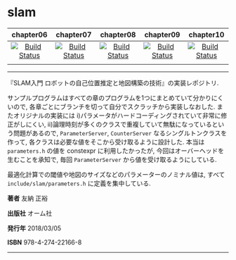 # slam

| chapter06                                                                                                 | chapter07                                                                                                 | chapter08                                                                                                 | chapter09                                                                                                 | chapter10                                                                                                 |
|:---------------------------------------------------------------------------------------------------------:|:---------------------------------------------------------------------------------------------------------:|:---------------------------------------------------------------------------------------------------------:|:---------------------------------------------------------------------------------------------------------:|:---------------------------------------------------------------------------------------------------------:|
| [![Build Status](https://travis-ci.org/soblin/slam.svg?branch=chapter06)](https://travis-ci.org/soblin/slam) | [![Build Status](https://travis-ci.org/soblin/slam.svg?branch=chapter07)](https://travis-ci.org/soblin/slam) | [![Build Status](https://travis-ci.org/soblin/slam.svg?branch=master)](https://travis-ci.org/soblin/slam) | [![Build Status](https://travis-ci.org/soblin/slam.svg?branch=chapter08)](https://travis-ci.org/soblin/slam) | [![Build Status](https://travis-ci.org/soblin/slam.svg?branch=master)](https://travis-ci.org/soblin/slam) |
|                                                                                                           |                                                                                                           |                                                                                                           |                                                                                                           |                                                                                                           |

---

『SLAM入門 ロボットの自己位置推定と地図構築の技術』の実装レポジトリ.

サンプルプログラムはすべての章のプログラムを1つにまとめていて分かりにくいので, 各章ごとにブランチを切って自分でスクラッチから実装しなおした. またオリジナルの実装には i)パラメータがハードコーディングされていて非常に修正がしにくい, ii)論理時刻が多くのクラスで重複していて無駄になっているという問題があるので, `ParameterServer`, `CounterServer` なるシングルトンクラスを作って, 各クラスは必要な値をそこから受け取るように設計した. 本当は `parameters.h` の値を constexpr に利用したかったが, 今回はオーバーヘッドを生むことを承知で, 毎回 `ParameterServer` から値を受け取るようにしている.

最適化計算での閾値や地図のサイズなどのパラメーターのノミナル値は, すべて `include/slam/parameters.h` に定義を集中している.


**著者** 友納 正裕

**出版社** オーム社

**発行年** 2018/03/05

**ISBN** 978-4-274-22166-8

---


